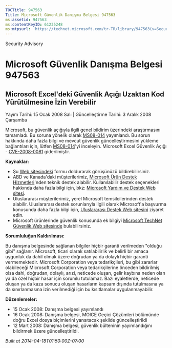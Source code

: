 ```yaml
---
TOCTitle: 947563
Title: Microsoft Güvenlik Danışma Belgesi 947563
ms:assetid: 947563
ms:contentKeyID: 61235248
ms:mtpsurl: 'https://technet.microsoft.com/tr-TR/library/947563(v=Security.10)'
---
```


Security Advisory

Microsoft Güvenlik Danışma Belgesi 947563
=========================================

Microsoft Excel'deki Güvenlik Açığı Uzaktan Kod Yürütülmesine İzin Verebilir
----------------------------------------------------------------------------

Yayım Tarihi: 15 Ocak 2008 Salı | Güncelleştirme Tarihi: 3 Aralık 2008 Çarşamba

Microsoft, bu güvenlik açığıyla ilgili genel bildirim üzerindeki araştırmasını tamamladı. Bu soruna yönelik olarak [MS08-014](http://technet.microsoft.com/security/bulletin/ms08-014) yayımlandı. Bu sorun hakkında daha fazla bilgi ve mevcut güvenlik güncelleştirmesini yükleme bağlantıları için, lütfen [MS08-014](http://technet.microsoft.com/security/bulletin/ms08-014)'yi inceleyin. Microsoft Excel Güvenlik Açığı - [CVE-2008-0081](http://www.cve.mitre.org/cgi-bin/cvename.cgi?name=cve-2008-0081) giderilmiştir.

**Kaynaklar:**

-   Şu [Web sitesindeki](https://support.microsoft.com/common/survey.aspx?scid=sw;en;1257&amp;showpage=1&amp;ws=technet&amp;sd=tech) formu doldurarak görüşünüzü bildirebilirsiniz.
-   ABD ve Kanada'daki müşterilerimiz, [Microsoft Ürün Destek Hizmetleri](http://go.microsoft.com/fwlink/?linkid=21131)'nden teknik destek alabilir. Kullanılabilir destek seçenekleri hakkında daha fazla bilgi için, bkz: [Microsoft Yardım ve Destek Web sitesi](http://support.microsoft.com/).
-   Uluslararası müşterilerimiz, yerel Microsoft temsilcilerinden destek alabilir. Uluslararası destek sorunlarıyla ilgili olarak Microsoft'a başvurma konusunda daha fazla bilgi için, [Uluslararası Destek Web sitesini](http://go.microsoft.com/fwlink/?linkid=21155) ziyaret edin.
-   Microsoft ürünlerinde güvenlik konusunda ek bilgiyi [Microsoft TechNet Güvenlik Web sitesinde](http://go.microsoft.com/fwlink/?linkid=21132) bulabilirsiniz.

**Sorumluluğun Kaldırılması:**

Bu danışma belgesinde sağlanan bilgiler hiçbir garanti verilmeden "olduğu gibi" sağlanır. Microsoft, ticari olarak satılabilirlik ve belirli bir amaca uygunluk da dahil olmak üzere doğrudan ya da dolaylı hiçbir garanti vermemektedir. Microsoft Corporation veya tedarikçileri, bu gibi zararlar olabileceği Microsoft Corporation veya tedarikçilerine önceden bildirilmiş olsa dahi, doğrudan, dolaylı, arızi, neticede oluşan, gelir kaybına neden olan ya da özel hiçbir hasar için sorumlu tutulamaz. Bazı eyaletlerde, neticede oluşan ya da kaza sonucu oluşan hasarların kapsam dışında tutulmasına ya da sınırlanmasına izin verilmediği için bu kısıtlamalar uygulanmayabilir.

**Düzenlemeler:**

-   15 Ocak 2008: Danışma belgesi yayımlandı
-   16 Ocak 2008: Danışma belgesi, MOICE Geçici Çözümleri bölümünde doğru Excel dosya biçimlerini yansıtacak şekilde güncelleştirildi
-   12 Mart 2008: Danışma belgesi, güvenlik bülteninin yayımlandığını bildirmek üzere güncelleştirildi.

*Built at 2014-04-18T01:50:00Z-07:00*
